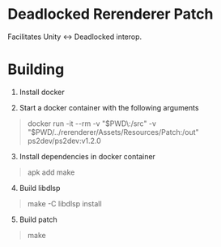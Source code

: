 # Deadlocked Rerenderer Patch

Facilitates Unity <-> Deadlocked interop.

# Building

1. Install docker

2. Start a docker container with the following arguments

> docker run -it --rm -v "$PWD\:/src" -v "$PWD/../rerenderer/Assets/Resources/Patch:/out" ps2dev/ps2dev:v1.2.0

3. Install dependencies in docker container

> apk add make

4. Build libdlsp

> make -C libdlsp install

5. Build patch

> make

